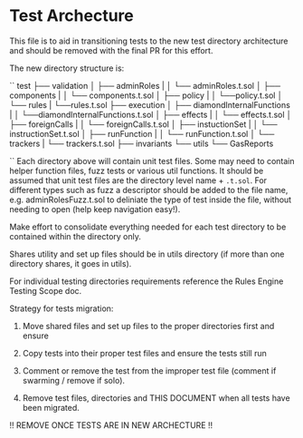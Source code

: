 # Test Archecture 

This file is to aid in transitioning tests to the new test directory architecture and should be removed with the final PR for this effort. 


The new directory structure is: 

``
test 
├── validation
│ ├── adminRoles
| │ └── adminRoles.t.sol
│ ├── components
| │ └── components.t.sol 
│ ├── policy 
| │ └──policy.t.sol
│ └── rules
|   └──rules.t.sol
├── execution 
│ ├── diamondInternalFunctions
| │ └──diamondInternalFunctions.t.sol 
│ ├── effects
| │ └── effects.t.sol
│ ├── foreignCalls
| │ └── foreignCalls.t.sol 
│ ├── instuctionSet
| │ └── instructionSet.t.sol 
│ ├── runFunction
| │ └── runFunction.t.sol
│ └── trackers 
|   └── trackers.t.sol 
├── invariants 
└── utils
    └── GasReports 

``
Each directory above will contain unit test files. Some may need to contain helper function files, fuzz tests or various util functions. It should be assumed that unit test files are the directory level name + `.t.sol`. For different types such as fuzz a descriptor should be added to the file name, e.g. adminRolesFuzz.t.sol to deliniate the type of test inside the file, without needing to open (help keep navigation easy!). 

Make effort to consolidate everything needed for each test directory to be contained within the directory only. 

Shares utility and set up files should be in utils directory (if more than one directory shares, it goes in utils). 

For individual testing directories requirements reference the Rules Engine Testing Scope doc. 

Strategy for tests migration: 

1. Move shared files and set up files to the proper directories first and ensure

2. Copy tests into their proper test files and ensure the tests still run 

3. Comment or remove the test from the improper test file (comment if swarming / remove if solo). 

4. Remove test files, directories and THIS DOCUMENT when all tests have been migrated. 

!! REMOVE ONCE TESTS ARE IN NEW ARCHECTURE  !!
